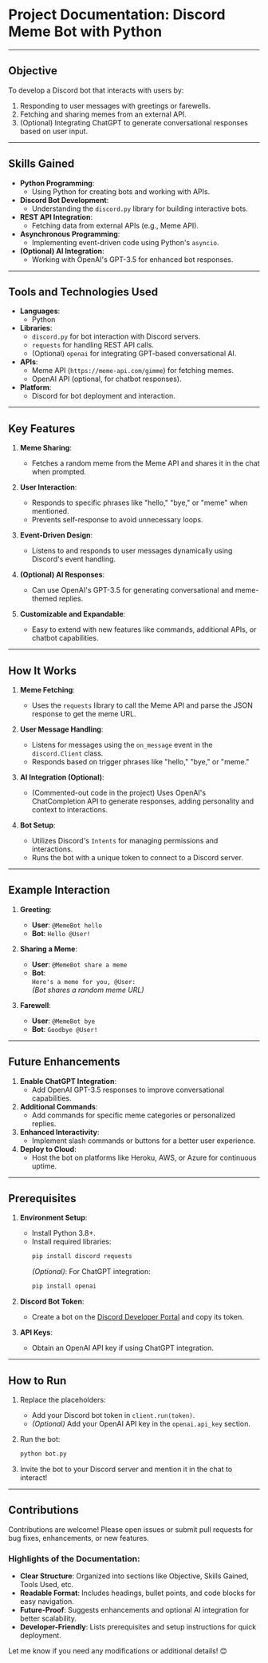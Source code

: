 # Project Documentation: Discord Meme Bot with Python

---

## Objective

To develop a Discord bot that interacts with users by:
1. Responding to user messages with greetings or farewells.
2. Fetching and sharing memes from an external API.
3. (Optional) Integrating ChatGPT to generate conversational responses based on user input.

---

## Skills Gained

- **Python Programming**:
  - Using Python for creating bots and working with APIs.
- **Discord Bot Development**:
  - Understanding the `discord.py` library for building interactive bots.
- **REST API Integration**:
  - Fetching data from external APIs (e.g., Meme API).
- **Asynchronous Programming**:
  - Implementing event-driven code using Python's `asyncio`.
- **(Optional) AI Integration**:
  - Working with OpenAI's GPT-3.5 for enhanced bot responses.

---

## Tools and Technologies Used

- **Languages**:
  - Python
- **Libraries**:
  - `discord.py` for bot interaction with Discord servers.
  - `requests` for handling REST API calls.
  - (Optional) `openai` for integrating GPT-based conversational AI.
- **APIs**:
  - Meme API (`https://meme-api.com/gimme`) for fetching memes.
  - OpenAI API (optional, for chatbot responses).
- **Platform**:
  - Discord for bot deployment and interaction.

---

## Key Features

1. **Meme Sharing**:
   - Fetches a random meme from the Meme API and shares it in the chat when prompted.

2. **User Interaction**:
   - Responds to specific phrases like "hello," "bye," or "meme" when mentioned.
   - Prevents self-response to avoid unnecessary loops.

3. **Event-Driven Design**:
   - Listens to and responds to user messages dynamically using Discord's event handling.

4. **(Optional) AI Responses**:
   - Can use OpenAI's GPT-3.5 for generating conversational and meme-themed replies.

5. **Customizable and Expandable**:
   - Easy to extend with new features like commands, additional APIs, or chatbot capabilities.

---

## How It Works

1. **Meme Fetching**:
   - Uses the `requests` library to call the Meme API and parse the JSON response to get the meme URL.

2. **User Message Handling**:
   - Listens for messages using the `on_message` event in the `discord.Client` class.
   - Responds based on trigger phrases like "hello," "bye," or "meme."

3. **AI Integration (Optional)**:
   - (Commented-out code in the project) Uses OpenAI's ChatCompletion API to generate responses, adding personality and context to interactions.

4. **Bot Setup**:
   - Utilizes Discord's `Intents` for managing permissions and interactions.
   - Runs the bot with a unique token to connect to a Discord server.

---

## Example Interaction

1. **Greeting**:
   - **User**: `@MemeBot hello`
   - **Bot**: `Hello @User!`

2. **Sharing a Meme**:
   - **User**: `@MemeBot share a meme`
   - **Bot**:  
     `Here's a meme for you, @User:`  
     *(Bot shares a random meme URL)*

3. **Farewell**:
   - **User**: `@MemeBot bye`
   - **Bot**: `Goodbye @User!`

---

## Future Enhancements

1. **Enable ChatGPT Integration**:
   - Add OpenAI GPT-3.5 responses to improve conversational capabilities.
2. **Additional Commands**:
   - Add commands for specific meme categories or personalized replies.
3. **Enhanced Interactivity**:
   - Implement slash commands or buttons for a better user experience.
4. **Deploy to Cloud**:
   - Host the bot on platforms like Heroku, AWS, or Azure for continuous uptime.

---

## Prerequisites

1. **Environment Setup**:
   - Install Python 3.8+.
   - Install required libraries:
     ```bash
     pip install discord requests
     ```
     *(Optional)*: For ChatGPT integration:
     ```bash
     pip install openai
     ```

2. **Discord Bot Token**:
   - Create a bot on the [Discord Developer Portal](https://discord.com/developers/applications) and copy its token.

3. **API Keys**:
   - Obtain an OpenAI API key if using ChatGPT integration.

---

## How to Run

1. Replace the placeholders:
   - Add your Discord bot token in `client.run(token)`.
   - *(Optional)* Add your OpenAI API key in the `openai.api_key` section.

2. Run the bot:
   ```bash
   python bot.py

3. Invite the bot to your Discord server and mention it in the chat to interact!

---

## Contributions
Contributions are welcome! Please open issues or submit pull requests for bug fixes, enhancements, or new features.


### Highlights of the Documentation:
- **Clear Structure**: Organized into sections like Objective, Skills Gained, Tools Used, etc.
- **Readable Format**: Includes headings, bullet points, and code blocks for easy navigation.
- **Future-Proof**: Suggests enhancements and optional AI integration for better scalability.
- **Developer-Friendly**: Lists prerequisites and setup instructions for quick deployment.

Let me know if you need any modifications or additional details! 😊
